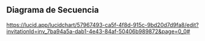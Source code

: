 ## Diagrama de Secuencia
https://lucid.app/lucidchart/57967493-ca5f-4f8d-915c-9bd20d7d9fa8/edit?invitationId=inv_7ba94a5a-dab1-4e43-84af-50406b989872&page=0_0#
